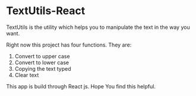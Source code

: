 # TextUtils-React
TextUtils is the utility which helps you to manipulate the text in the way you want.

Right now this project has four functions.
They are: 
1.  Convert to upper case
2.  Convert to lower case
3.  Copying the text typed
4.  Clear text

This app is build through React js. Hope You find this helpful. 
